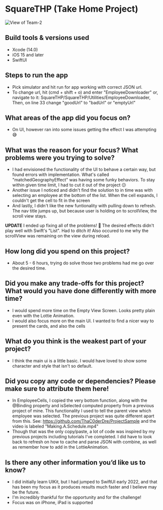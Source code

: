 
# SquareTHP (Take Home Project)

![View of Team-2](https://user-images.githubusercontent.com/94762769/200207781-a9c32a02-ff46-41dc-80d6-02c953b9c8c1.jpg)

## Build tools & versions used
- Xcode (14.0)
- iOS 15 and later
- SwiftUI

## Steps to run the app
- Pick simulator and hit run for app working with correct JSON url.
- To change url, hit (cmd + shift + o) and enter "EmployeeDownloader"
        or, navigate to it: SquareTHP/SquareTHP/Utilities/EmployeeDownloader,
        Then, on line 33 change "goodUrl" to "badUrl" or "emptyUrl"
        
## What areas of the app did you focus on?
- On UI, however ran into some issues getting the effect I was attempting 😅

## What was the reason for your focus? What problems were you trying to solve?
- I had envisioned the functionality of the UI to behave a certain way, but found errors with implementation. What's called "matchedGeographyEffect" was having some funky behaviors. To stay within given time limit, I had to cut it out of the project 😕
- Another issue I noticed and didn't find the solution to in time was with selecting an employee at the bottom of the list. When the cell expands, I couldn't get the cell to fit in the screen
- And lastly, I didn't like the new funtionality with pulling down to refresh. The nav title jumps up, but because user is holding on to scrollView, the scroll view stays.

 **UPDATE**
I ended up fixing all of the problems! 🍾
    The desired effects didn't play well with Swift's "List". Had to ditch it!
    Also occured to me why the scrollView was remaining on the view during reload.

## How long did you spend on this project?
- About 5 - 6 hours, trying do solve those two problems had me go over the desired time.

## Did you make any trade-offs for this project? What would you have done differently with more time?
- I would spend more time on the Empty View Screen. Looks pretty plain even with the Lottie Animation. 
- I would also focus more on the main UI. I wanted to find a nicer way to present the cards, and also the cells

## What do you think is the weakest part of your project?
- I think the main ui is a little basic. I would have loved to show some character and style that isn't so default.

## Did you copy any code or dependencies? Please make sure to attribute them here!
- In EmployeeCells, I copied the very bottom function, along with the @Binding property and isSelected computed property from a previous project of mine. This functionality I used to tell the parent view which employee was selected. The previous project was quite different apart from this. See: https://github.com/ThaC0derDre/ProjectSample and the video is labeled "Making.A.Schedule.mp4"
- Though that was the only copy/paste, a lot of code was inspired by my previous projects including tutorials I've completed. I did have to look back to refresh on how to cache and parse JSON with combine, as well as remember how to add in the LottieAnimation.

## Is there any other information you’d like us to know?
- I did initially learn UIKit, but I had jumped to SwiftUI early 2022, and that has been my focus as it produces results much faster and I believe may be the future.
- I'm incredibly thankful for the opportunity and for the challenge! 
- Focus was on iPhone, iPad is supported
